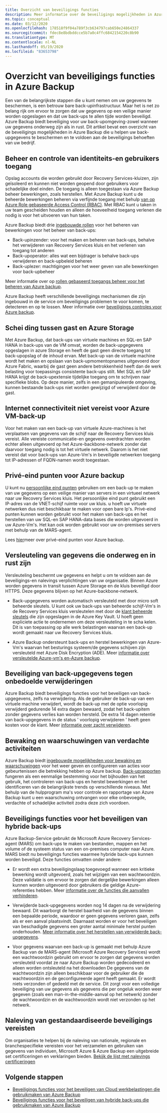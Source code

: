 ```yaml
---
title: Overzicht van beveiligings functies
description: Meer informatie over de beveiligings mogelijkheden in Azure Backup waarmee u uw back-upgegevens kunt beschermen en voldoen aan de beveiligings behoeften van uw bedrijf.
ms.topic: conceptual
ms.date: 03/12/2020
ms.openlocfilehash: 178518f9f04a789f3cb634797cab650e24864337
ms.sourcegitcommit: fdec8e8bdbddcce5b7a0c4ffc6842154220c8b90
ms.translationtype: MT
ms.contentlocale: nl-NL
ms.lasthandoff: 05/19/2020
ms.locfileid: "83653798"
---
```

# <a name="overview-of-security-features-in-azure-backup"></a>Overzicht van beveiligings functies in Azure Backup

Een van de belangrijkste stappen die u kunt nemen om uw gegevens te beschermen, is een betrouw bare back-upinfrastructuur. Maar het is net zo belang rijk om ervoor te zorgen dat uw gegevens op een veilige manier worden opgeslagen en dat uw back-ups te allen tijde worden beveiligd. Azure Backup biedt beveiliging voor uw back-upomgeving-zowel wanneer uw gegevens onderweg zijn als in rust. Dit artikel bevat een overzicht van de beveiligings mogelijkheden in Azure Backup die u helpen uw back-upgegevens te beschermen en te voldoen aan de beveiligings behoeften van uw bedrijf.

## <a name="management-and-control-of-identity-and-user-access"></a>Beheer en controle van identiteits-en gebruikers toegang

Opslag accounts die worden gebruikt door Recovery Services-kluizen, zijn geïsoleerd en kunnen niet worden geopend door gebruikers voor schadelijke doel einden. De toegang is alleen toegestaan via Azure Backup beheer bewerkingen, zoals herstellen. Met Azure Backup kunt u de beheerde bewerkingen beheren via verfijnde toegang met behulp [van op Azure Role gebaseerde Access Control (RBAC)](https://docs.microsoft.com/azure/backup/backup-rbac-rs-vault). Met RBAC kunt u taken in uw team gescheiden houden en alleen de hoeveelheid toegang verlenen die nodig is voor het uitvoeren van hun taken.

Azure Backup biedt drie [ingebouwde rollen](https://docs.microsoft.com/azure/role-based-access-control/built-in-roles) voor het beheren van bewerkingen voor het beheer van back-ups:

* Back-upinzender: voor het maken en beheren van back-ups, behalve het verwijderen van Recovery Services kluis en het verlenen van toegang tot anderen
* Back-upoperator: alles wat een bijdrager is behalve back-ups verwijderen en back-upbeleid beheren
* Back-uplezer: machtigingen voor het weer geven van alle bewerkingen voor back-upbeheer

Meer informatie over op [rollen gebaseerd toegangs beheer voor het beheren van Azure backup](https://docs.microsoft.com/azure/backup/backup-rbac-rs-vault).

Azure Backup heeft verschillende beveiligings mechanismen die zijn ingebouwd in de service om beveiligings problemen te voor komen, te detecteren en op te lossen. Meer informatie over [beveiligings controles voor Azure backup](https://docs.microsoft.com/azure/backup/backup-security-controls).

## <a name="separation-between-guest-and-azure-storage"></a>Schei ding tussen gast en Azure Storage

Met Azure Backup, dat back-ups van virtuele machines en SQL-en SAP HANA in back-ups van de VM omvat, worden de back-upgegevens opgeslagen in azure Storage en heeft de gast geen directe toegang tot back-upopslag of de inhoud ervan.  Met back-up van de virtuele machine wordt het maken en opslaan van back-upmomentopnames uitgevoerd door Azure Fabric, waarbij de gast geen andere betrokkenheid heeft dan de werk belasting voor toepassings consistente back-ups stilt.  Met SQL en SAP HANA krijgt de back-upextensie tijdelijke toegang om te schrijven naar specifieke blobs.  Op deze manier, zelfs in een gemanipuleerde omgeving, kunnen bestaande back-ups niet worden gewijzigd of verwijderd door de gast.

## <a name="internet-connectivity-not-required-for-azure-vm-backup"></a>Internet connectiviteit niet vereist voor Azure VM-back-up

Voor het maken van een back-up van virtuele Azure-machines is het verplaatsen van gegevens van de schijf naar de Recovery Services kluis vereist. Alle vereiste communicatie-en gegevens overdrachten worden echter alleen uitgevoerd op het Azure-backbone-netwerk zonder dat daarvoor toegang nodig is tot het virtuele netwerk. Daarom is het niet vereist dat voor back-ups van Azure-Vm's in beveiligde netwerken toegang tot IP-adressen of FQDN-namen wordt toegestaan.

## <a name="private-endpoints-for-azure-backup"></a>Privé-eind punten voor Azure backup

U kunt nu [persoonlijke eind punten](https://docs.microsoft.com/azure/private-link/private-endpoint-overview) gebruiken om een back-up te maken van uw gegevens op een veilige manier van servers in een virtueel netwerk naar uw Recovery Services kluis. Het persoonlijke eind punt gebruikt een IP-adres van de VNET-schijf ruimte voor uw kluis. u hoeft uw virtuele netwerken dus niet beschikbaar te maken voor open bare Ip's. Privé-eind punten kunnen worden gebruikt voor het maken van back-ups en het herstellen van uw SQL-en SAP HANA-data bases die worden uitgevoerd in uw Azure-Vm's. Het kan ook worden gebruikt voor uw on-premises servers met behulp van de MARS-agent.

Lees [hier](https://docs.microsoft.com/azure/backup/private-endpoints)meer over privé-eind punten voor Azure backup.

## <a name="encryption-of-data-in-transit-and-at-rest"></a>Versleuteling van gegevens die onderweg en in rust zijn

Versleuteling beschermt uw gegevens en helpt u om te voldoen aan de beveiligings-en nalevings verplichtingen van uw organisatie. Binnen Azure worden gegevens in transit tussen Azure Storage en de kluis beveiligd door HTTPS. Deze gegevens blijven op het Azure-backbone-netwerk.

* Back-upgegevens worden automatisch versleuteld met door micro soft beheerde sleutels. U kunt ook uw back-ups van beheerde schijf-Vm's in de Recovery Services kluis versleutelen met door de [klant beheerde sleutels](backup-encryption.md#encryption-of-backup-data-using-customer-managed-keys) die zijn opgeslagen in de Azure Key Vault. U hoeft geen expliciete actie te ondernemen om deze versleuteling in te scha kelen. Dit is van toepassing op alle werk belastingen waarvan een back-up wordt gemaakt naar uw Recovery Services kluis.

* Azure Backup ondersteunt back-ups en herstel bewerkingen van Azure-Vm's waarvan het besturings systeem/de gegevens schijven zijn versleuteld met Azure Disk Encryption (ADE). Meer [informatie over versleutelde Azure-vm's en-Azure backup](https://docs.microsoft.com/azure/backup/backup-azure-vms-encryption).

## <a name="protection-of-backup-data-from-unintentional-deletes"></a>Beveiliging van back-upgegevens tegen onbedoelde verwijderingen

Azure Backup biedt beveiligings functies voor het beveiligen van back-upgegevens, zelfs na verwijdering. Als de gebruiker de back-up van een virtuele machine verwijdert, wordt de back-up met de optie voorlopig verwijderd gedurende 14 extra dagen bewaard, zodat het back-upitem zonder gegevens verlies kan worden hersteld. De extra 14 dagen retentie van back-upgegevens in de status ' voorlopig verwijderen ' heeft geen kosten voor de klant. Meer [informatie over zacht verwijderen](backup-azure-security-feature-cloud.md).

## <a name="monitoring-and-alerts-of-suspicious-activity"></a>Bewaking en waarschuwingen van verdachte activiteiten

Azure Backup biedt [ingebouwde mogelijkheden voor bewaking en waarschuwingen](https://docs.microsoft.com/azure/backup/backup-azure-monitoring-built-in-monitor) voor het weer geven en configureren van acties voor gebeurtenissen die betrekking hebben op Azure backup. [Back-uprapporten](https://docs.microsoft.com/azure/backup/configure-reports) fungeren als een eenmalige bestemming voor het bijhouden van het gebruik, het controleren van back-ups en herstel bewerkingen en het identificeren van de belangrijkste trends op verschillende niveaus. Met behulp van de hulpprogram ma's voor controle en rapportage van Azure Backup kunt u een waarschuwing ontvangen voor elke onbevoegde, verdachte of schadelijke activiteit zodra deze zich voordoen.

## <a name="security-features-to-help-protect-hybrid-backups"></a>Beveiligings functies voor het beveiligen van hybride back-ups

Azure Backup-Service gebruikt de Microsoft Azure Recovery Services-agent (MARS) om back-ups te maken van bestanden, mappen en het volume of de systeem status van een on-premises computer naar Azure. MARS biedt nu beveiligings functies waarmee hybride back-ups kunnen worden beveiligd. Deze functies omvatten onder andere:

* Er wordt een extra beveiligingslaag toegevoegd wanneer een kritieke bewerking wordt uitgevoerd, zoals het wijzigen van een wachtwoordzin. Deze validatie is om ervoor te zorgen dat dergelijke bewerkingen alleen kunnen worden uitgevoerd door gebruikers die geldige Azure-referenties hebben. Meer [informatie over de functies die aanvallen verhinderen](https://docs.microsoft.com/azure/backup/backup-azure-security-feature#prevent-attacks).

* Verwijderde back-upgegevens worden nog 14 dagen na de verwijdering bewaard. Dit waarborgt de herstel baarheid van de gegevens binnen een bepaalde periode, waardoor er geen gegevens verloren gaan, zelfs als er een aanval plaatsvindt. Daarnaast worden er voor het beveiligen van beschadigde gegevens een groter aantal minimale herstel punten onderhouden. [Meer informatie over het herstellen van verwijderde back-upgegevens](https://docs.microsoft.com/azure/backup/backup-azure-security-feature#recover-deleted-backup-data).

* Voor gegevens waarvan een back-up is gemaakt met behulp Azure Backup van de MARS-agent (Microsoft Azure Recovery Services) wordt een wachtwoordzin gebruikt om ervoor te zorgen dat gegevens worden versleuteld voordat ze naar Azure Backup worden gedecodeerd en alleen worden ontsleuteld na het downloaden De gegevens van de wachtwoordzin zijn alleen beschikbaar voor de gebruiker die de wachtwoordzin en de geconfigureerde agent heeft gemaakt. Er wordt niets verzonden of gedeeld met de service. Dit zorgt voor een volledige beveiliging van uw gegevens als gegevens die per ongeluk worden weer gegeven (zoals een man-in-the-middle-aanval op het netwerk) zonder de wachtwoordzin en de wachtwoordzin wordt niet verzonden op het netwerk.

## <a name="compliance-with-standardized-security-requirements"></a>Naleving van gestandaardiseerde beveiligings vereisten

Om organisaties te helpen bij de naleving van nationale, regionale en branchespecifieke vereisten voor het verzamelen en gebruiken van gegevens van individuen, Microsoft Azure & Azure Backup een uitgebreide set certificeringen en verklaringen bieden. [Bekijk de lijst met nalevings certificeringen](compliance-offerings.md)

## <a name="next-steps"></a>Volgende stappen

* [Beveiligings functies voor het beveiligen van Cloud werkbelastingen die gebruikmaken van Azure Backup](backup-azure-security-feature-cloud.md)
* [Beveiligings functies voor het beveiligen van hybride back-ups die gebruikmaken van Azure Backup](backup-azure-security-feature.md)
